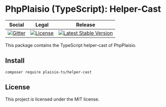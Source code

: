 # PhpPlaisio (TypeScript): Helper-Cast 

<table>
<thead>
<tr>
<th>Social</th>
<th>Legal</th>
<th>Release</th>
</tr>
</thead>
<tbody>
<tr>
<td>
<a href="https://gitter.im/PhpPlaisio/PhpPlaisio"><img src="https://badges.gitter.im/PhpPlaisio/PhpPlaisio.svg" alt="Gitter"/></a>
</td>
<td>
<a href="https://packagist.org/packages/plaisio-ts/helper-cast"><img src="https://poser.pugx.org/plaisio-ts/helper-cast/license" alt="License"/></a>
</td>
<td>
<a href="https://packagist.org/packages/plaisio-ts/helper-cast"><img src="https://poser.pugx.org/plaisio-ts/helper-cast/v/stable" alt="Latest Stable Version"/></a><br/>
</td>
</tr>
</tbody>
</table>

This package contains the TypeScript helper-cast of PhpPlaisio.

## Install

```shell
composer require plaisio-ts/helper-cast
```

## License

This project is licensed under the MIT license.
